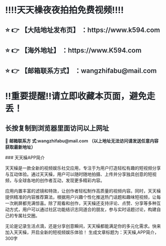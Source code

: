 <div class="markdown-heading" style="color:#1F2328;font-family:-apple-system, BlinkMacSystemFont, &quot;font-size:16px;background-color:#FFFFFF;"> <h1 class="heading-element" style="margin-left:0px;font-weight:var(--base-text- weight-semibold, 600);"> ‼️‼️天天橾夜夜拍拍免费视频‼️‼️ </h1> </div> <div class="markdown-heading" style="color:#1F2328;font-family:-apple-system, BlinkMacSystemFont, &quot;font-size:16px;background-color:#FFFFFF;"> <h2 class="heading-element" style="font-weight:var(--base-text-weight-semibold, 600);"> ⭐ 👉 【大陆地址发布页】 ：https://www.k594.com </h2> </div> <div class="markdown-heading" style="color:#1F2328;font-family:-apple-system, BlinkMacSystemFont, &quot;font-size:16px;background-color:#FFFFFF;"> <h2 class="heading-element" style="font-weight:var(--base-text-weight-semibold, 600);"> ⭐ 👉 【海外地址】 ：https://www.K594.com </h2> </div> <div class="markdown-heading" style="color:#1F2328;font-family:-apple-system, BlinkMacSystemFont, &quot;font-size:16px;background-color:#FFFFFF;"> <h2 class="heading-element" style="font-weight:var(--base-text-weight-semibold, 600);"> ⭐ 👉 【邮箱联系方式】 ：wangzhifabu@mail.com </h2> </div> <div class="markdown-heading" style="color:#1F2328;font-family:-apple-system, BlinkMacSystemFont, &quot;font-size:16px;background-color:#FFFFFF;"> <h1 class="heading-element" style="margin-left:0px;font-weight:var(--base-text- weight-semibold, 600);"> ‼️重要提醒‼️请立即收藏本页面，避免走丢！ </h1> </div> <div class="markdown-heading" style="color:#1F2328;font-family:-apple-system, BlinkMacSystemFont, &quot;font-size:16px;background-color:#FFFFFF;"> <h2 class="heading-element" style="font-weight:var(--base-text-weight-semibold, 600);"> 长按复制到浏览器里面访问以上网址 </h2> </div> <p style="color:#1F2328;font-family:-apple-system, BlinkMacSystemFont, &quot;font- size:16px;background-color:#FFFFFF;"> 📧&nbsp;<span style="font-weight:var(--base-text-weight-semibold, 600);">邮箱联系方 式:wangzhifabu@mail.com&nbsp;（以上地址无法访问请发送任意内容获取最新地址）</span> </p>
### 天天橾APP简介  

天天橾是一款全新的视频娱乐社交应用，专注于为用户打造轻松有趣的短视频分享与互动体验。通过天天橾，用户可以随时随地拍摄、上传并分享独具创意的短视频，与全球各地的创作者互动，发现更多精彩内容。  

应用内置丰富的滤镜和特效，让创作者轻松制作高质量的视频内容。同时，天天橾提供精准的内容推荐算法，根据用户兴趣个性化推送热门话题和趣味短视频，让每一次刷屏都充满惊喜。除了观看和创作，天天橾还支持评论、点赞、分享等多种互动方式，用户可以通过社区功能结识志同道合的朋友，参与实时话题讨论，构建自己的专属社交圈。  

无论是记录生活点滴，还是分享创意瞬间，天天橾都能满足你的多元化需求。快来加入天天橾，开启全新的短视频娱乐体验！
生成文章标题为：天天橾,APP简介，300字
